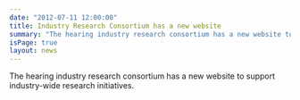 ```yaml
---
date: "2012-07-11 12:00:00"
title: Industry Research Consortium has a new website
summary: "The hearing industry research consortium has a new website to support industry-wide research initiatives."
isPage: true
layout: news
---
```


The hearing industry research consortium has a new website to support industry-wide research initiatives.
